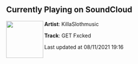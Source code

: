 ## Currently Playing on SoundCloud

[<img align="left" width="100" src="https://i1.sndcdn.com/artworks-PPylHw49frl8Nqmz-3w6FPg-t500x500.jpg">](https://soundcloud.com/killaslothmusic/killasloth-get-fxcked)

**Artist**: KillaSlothmusic 

**Track**: GET Fxcked

Last updated at 08/11/2021 19:16
